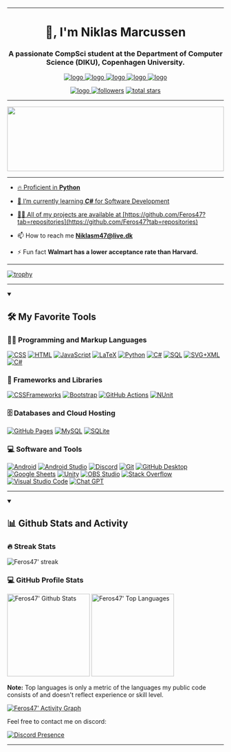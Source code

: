 <hr>

<h1 align="center">👋, I'm Niklas Marcussen</h1>
<h3 align="center">A passionate CompSci student at the Department of Computer Science (DIKU), Copenhagen University.</h3>

<!-- My links -->
<p align="center">
  <a href="https://www.linkedin.com/in/niklas-marcussen-232391299/"><img alt="logo" src="https://img.shields.io/badge/-LinkedIn-0077B5?logo=linkedin&logoColor=white&style=for-the-badge"/>
  <a href="https://github.com/Feros47"><img alt="logo" src="https://img.shields.io/badge/-GitHub-black?logo=github&logoColor=white&style=for-the-badge"/>
  <a href="https://www.instagram.com/marcussen_niklas/"><img alt="logo" src="https://img.shields.io/badge/-Instagram-c13584?logo=instagram&logoColor=white&style=for-the-badge"/>
  <a href="https://www.youtube.com/channel/UCWf53JkOtDx16pvm_bEPmHg"><img alt="logo" src="https://img.shields.io/badge/-YouTube-red?logo=youtube&logoColor=white&style=for-the-badge"/>
  <a href="https://discord.com/users/317062000201170944"><img alt="logo" src="https://img.shields.io/badge/-Discord-3e74e8?logo=discord&logoColor=white&style=for-the-badge"/>
</p>
<p align="center">
  <a href=""><img alt="logo" src="https://komarev.com/ghpvc/?username=Feros47&style=for-the-badge"/>
  <img alt="followers" title="Følg mig på Github" src="https://custom-icon-badges.demolab.com/github/followers/Feros47?color=236ad3&labelColor=1155ba&style=for-the-badge&logo=person-add&label=Follow&logoColor=white"/></a>
  <a href="https://github.com/Feros47?tab=repositories&sort=stargazers"><img alt="total stars" title="Total stars on GitHub" src="https://custom-icon-badges.demolab.com/github/stars/Feros47?color=55960c&style=for-the-badge&labelColor=488207&logo=star"/>
</p>

<hr>

<img src="https://raw.githubusercontent.com/rodrigograca31/rodrigograca31/master/matrix.svg" width="100%" height="150px"/> 

 <hr>
<!-- Coding joke image and our details -->
 
- 🔥 Proficient in **Python**

- 🌱 I’m currently learning ***C#*** for Software Development

- 👨‍💻 All of my projects are available at [https://github.com/Feros47?tab=repositories](https://github.com/Feros47?tab=repositories)

- 📫 How to reach me **Niklasm47@live.dk**

- ⚡ Fun fact **Walmart has a lower acceptance rate than Harvard.**

<hr>
<!-- Git trophies -->
  
[![trophy](https://github-profile-trophy.vercel.app/?username=Feros47&theme=onedark)](https://github.com/ryo-ma/github-profile-trophy)

<hr>
<!-- Coding languages and stuff I work on -->

<details open> 
  <summary><h2>🛠️ My Favorite Tools</h2></summary>
  <!-- Some badges are from https://github.com/Ileriayo/markdown-badges -->

  <h3>👨‍💻 Programming and Markup Languages</h3>

  <p>
      <a href="https://github.com/search?q=user%3ADenverCoder1+language%3Acss"><img alt="CSS" src="https://img.shields.io/badge/CSS-1572B6.svg?logo=css3&logoColor=white"></a>
      <a href="https://github.com/search?q=user%3ADenverCoder1+language%3Ahtml"><img alt="HTML" src="https://img.shields.io/badge/HTML-E34F26.svg?logo=html5&logoColor=white"></a>
      <a href="https://github.com/search?q=user%3ADenverCoder1+language%3Ajavascript"><img alt="JavaScript" src="https://img.shields.io/badge/JavaScript-F7DF1E.svg?logo=javascript&logoColor=black"></a>
      <a href="https://github.com/search?q=user%3ADenverCoder1+language%3Atex"><img alt="LaTeX" src="https://img.shields.io/badge/LaTeX-008080.svg?logo=LaTeX&logoColor=white"></a>
      <a href="https://github.com/search?q=user%3ADenverCoder1+language%3Apython"><img alt="Python" src="https://img.shields.io/badge/Python-14354C.svg?logo=python&logoColor=white"></a>
      <a href="https://github.com/search?q=user%3ADenverCoder1+language%3Acsharp"><img alt="C#" src="https://custom-icon-badges.demolab.com/badge/C%23-68217A.svg?logo=cs2&logoColor=white"></a>
      <a href="https://github.com/search?q=user%3ADenverCoder1+language%3Asql"><img alt="SQL" src="https://custom-icon-badges.demolab.com/badge/SQL-025E8C.svg?logo=database&logoColor=white"></a>
      <a href="https://github.com/search?q=user%3ADenverCoder1+language%3Asvg"><img alt="SVG+XML" src="https://img.shields.io/badge/SVG%2BXML-e0982c.svg?logo=svg&logoColor=white"></a>
      <a href="https://github.com/search?q=user%3ADenverCoder1+language%3Acsharp"><img alt="C#" src="https://custom-icon-badges.demolab.com/badge/F%23-68217A.svg?logo=cs2&logoColor=white"></a>


  </p>

  <h3>🧰 Frameworks and Libraries</h3>

  <p>
    <a href="#"><img alt="CSSFrameworks" src="https://img.shields.io/badge/CSS_Frameworks-1572B6.svg?logo=css3&logoColor=white"></a>
    <a href="#"><img alt="Bootstrap" src="https://img.shields.io/badge/Bootstrap-7952B3.svg?logo=bootstrap&logoColor=white"></a>
    <a href="#"><img alt="GitHub Actions" src="https://img.shields.io/badge/GitHub%20Actions-2671E5.svg?logo=github%20actions&logoColor=white"></a>
    <a href="#"><img alt="NUnit" src="https://img.shields.io/badge/NUnit-25A162.svg?logo=circle&logoColor=white"></a>
  </p>

  <h3>🗄️ Databases and Cloud Hosting</h3>

  <p>
      <a href="#"><img alt="GitHub Pages" src="https://img.shields.io/badge/GitHub%20Pages-327FC7.svg?logo=github&logoColor=white"></a>
      <a href="#"><img alt="MySQL" src="https://img.shields.io/badge/MySQL-00f.svg?logo=mysql&logoColor=white"></a>
      <a href="#"><img alt="SQLite" src ="https://img.shields.io/badge/SQLite-07405e.svg?logo=sqlite&logoColor=white"></a>
  </p>

  <h3>💻 Software and Tools</h3>

  <p>
      <a href="#"><img alt="Android" src="https://img.shields.io/badge/Android-3DDC84?logo=android&logoColor=white"></a>
      <a href="#"><img alt="Android Studio" src="https://img.shields.io/badge/Android%20Studio-008678.svg?logo=android-studio&logoColor=white"></a>
      <a href="#"><img alt="Discord" src="https://img.shields.io/badge/-Discord-5865F2.svg?logo=discord&logoColor=white"></a>
      <a href="#"><img alt="Git" src="https://img.shields.io/badge/Git-F05033.svg?logo=git&logoColor=white"></a>
      <a href="#"><img alt="GitHub Desktop" src="https://img.shields.io/badge/GitHub%20Desktop-8034A9.svg?logo=github&logoColor=white"></a>
      <a href="#"><img alt="Google Sheets" src="https://img.shields.io/badge/Sheets-34A853.svg?logo=google%20sheets&logoColor=white"></a>
      <a href="#"><img alt="Unity" src="https://img.shields.io/badge/Unity-100000?logo=unity&logoColor=white"></a>
      <a href="#"><img alt="OBS Studio" src="https://img.shields.io/badge/-OBS-302E31?logo=obs-studio&logoColor=white"></a>
      <a href="#"><img alt="Stack Overflow" src="https://img.shields.io/badge/-Stack%20Overflow-FE7A16?logo=stack-overflow&logoColor=white"></a>
      <a href="#"><img alt="Visual Studio Code" src="https://img.shields.io/badge/Visual%20Studio%20Code-0078d7.svg?logo=visual-studio-code&logoColor=white"></a>
      <a href="#"><img alt="Chat GPT" src="https://img.shields.io/badge/chatGPT-74aa9c?logo=openai&logoColor=white"></a>
  </p>
</details>

<hr>


<details open> 
  <summary><h2>📊 Github Stats and Activity</h2></summary>

  <h3>🔥 Streak Stats</h3>

  <!-- GitHub Readme Streak Stats - https://github.com/DenverCoder1/github-readme-streak-stats -->
  <p>
    <a>
      <img title="streak" alt="Feros47' streak" src="https://streak-stats.demolab.com/?user=Feros47&theme=monokai-metallian&hide_border=true&mode=weekly"/>
    </a>
  </p>

  <h3>💻 GitHub Profile Stats</h3>

  <!-- https://github.com/anuraghazra/github-readme-stats -->

  <a href="https://github.com/anuraghazra/github-readme-stats"><img alt="Feros47' Github Stats" src="https://denvercoder1-github-readme-stats.vercel.app/api/?username=Feros47&show_icons=true&include_all_commits=true&count_private=true&theme=react&hide_border=true&bg_color=1F222E&title_color=F85D7F&icon_color=F8D866" height="192px"/></a>
  <a href="https://github.com/anuraghazra/github-readme-stats"><img alt="Feros47' Top Languages" src="https://denvercoder1-github-readme-stats.vercel.app/api/top-langs/?username=Feros47&langs_count=15&layout=compact&theme=react&hide_border=true&bg_color=1F222E&title_color=F85D7F&icon_color=F8D866&hide=Jupyter%20Notebook,Roff,HTML,CSS" height="192px"/></a>
  <br/>

  <b>Note:</b> Top languages is only a metric of the languages my public code consists of and doesn't reflect experience or skill level.
  
  <!-- https://github.com/ashutosh00710/github-readme-activity-graph -->

  <a href="https://github.com/ashutosh00710/github-readme-activity-graph"><img alt="Feros47' Activity Graph" src="https://github-readme-activity-graph.vercel.app/graph/?username=Feros47&bg_color=1F222E&color=F8D866&line=F85D7F&point=FFFFFF&hide_border=true" /></a>


Feel free to contact me on discord:

[![Discord Presence](https://lanyard-profile-readme.vercel.app/api/317062000201170944)](https://discord.com/users/317062000201170944)
<hr>

